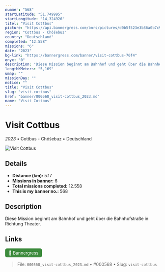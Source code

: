 ```yaml
---
nummer: "568"
startLatitude: "51,749995"
startLongitude: "14,324926"
titel: "Visit Cottbus"
picture: "https://api.bannergress.com/bnrs/pictures/d0b5f523e3b86a0b7c9c3e7e5a069b7d"
region: "Cottbus - Chóśebuz"
country: "Deutschland"
completed: "12.558"
missions: "6"
date: "2023"
bg-link: "https://bannergress.com/banner/visit-cottbus-70f4"
onyx: "0"
description: "Diese Mission beginnt am Bahnhof und geht über die Bahnhofstraße in Richtung Theater."
lengthKMeters: "5,169"
umap: ""
missionDay: ""
notice: ""
title: "Visit Cottbus"
slug: "visit-cottbus"
href: "banner/000568_visit-cottbus_2023.md"
name: "Visit Cottbus"
---
```

# Visit Cottbus

*2023* • Cottbus - Chóśebuz • Deutschland

![Visit Cottbus](https://api.bannergress.com/bnrs/pictures/d0b5f523e3b86a0b7c9c3e7e5a069b7d)



## Details
- **Distance (km):** 5.17
- **Missions in banner:** 6
- **Total missions completed:** 12.558
- **This is my banner no.:** 568



## Description
Diese Mission beginnt am Bahnhof und geht über die Bahnhofstraße in Richtung Theater.



## Links
<a href="https://bannergress.com/banner/visit-cottbus-70f4" target="_blank" style="display:inline-block;margin-right:8px;padding:6px 12px;background:#3c8b3c;color:#fff;text-decoration:none;border-radius:6px;">🔗 Bannergress</a>



> File: `000568_visit-cottbus_2023.md`
> • #000568
> • Slug: `visit-cottbus`
